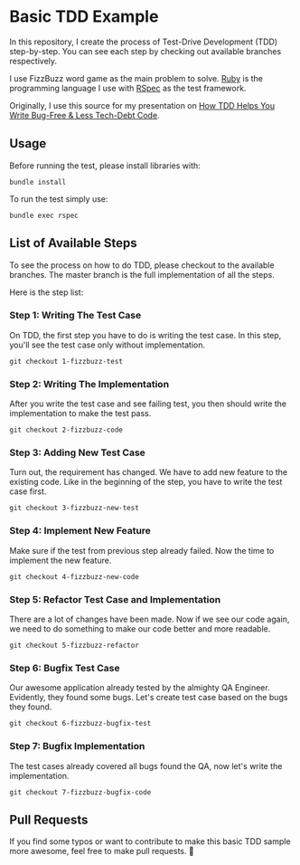 # Basic TDD Example

In this repository, I create the process of Test-Drive Development (TDD) step-by-step. You can see each step by checking out available branches respectively.

I use FizzBuzz word game as the main problem to solve. [Ruby](https://github.com/ruby/ruby) is the programming language I use with [RSpec](https://github.com/rspec/rspec) as the test framework.

Originally, I use this source for my presentation on [How TDD Helps You Write Bug-Free & Less Tech-Debt Code](https://docs.google.com/presentation/d/1YaNo_bhTly-FVCC8HB7LHD7fOmo5UQ8XN3sxZRhZwOc/edit?usp=sharing).

## Usage 
Before running the test, please install libraries with:
```
bundle install
```

To run the test simply use:
```
bundle exec rspec
```

## List of Available Steps
To see the process on how to do TDD, please checkout to the available branches. The master branch is the full implementation of all the steps.

Here is the step list:

### Step 1: Writing The Test Case 
On TDD, the first step you have to do is writing the test case. In this step, you'll see the test case only without implementation.
```
git checkout 1-fizzbuzz-test
```
### Step 2: Writing The Implementation 
After you write the test case and see failing test, you then should write the implementation to make the test pass. 
```
git checkout 2-fizzbuzz-code
```
### Step 3: Adding New Test Case
Turn out, the requirement has changed. We have to add new feature to the existing code. Like in the beginning of the step, you have to write the test case first.
```
git checkout 3-fizzbuzz-new-test
```
### Step 4: Implement New Feature
Make sure if the test from previous step already failed. Now the time to implement the new feature.
```
git checkout 4-fizzbuzz-new-code
```
### Step 5: Refactor Test Case and Implementation
There are a lot of changes have been made. Now if we see our code again, we need to do something to make our code better and more readable.
```
git checkout 5-fizzbuzz-refactor
```
### Step 6: Bugfix Test Case
Our awesome application already tested by the almighty QA Engineer. Evidently, they found some bugs. Let's create test case based on the bugs they found.
```
git checkout 6-fizzbuzz-bugfix-test
```
### Step 7: Bugfix Implementation
The test cases already covered all bugs found the QA, now let's write the implementation.
```
git checkout 7-fizzbuzz-bugfix-code
```

## Pull Requests
If you find some typos or want to contribute to make this basic TDD sample more awesome, feel free to make pull requests. 🙏